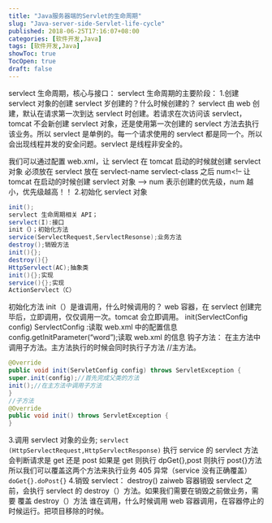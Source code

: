 ```yaml
---
title: "Java服务器端的Servlet的生命周期"
slug: "Java-server-side-Servlet-life-cycle"
published: 2018-06-25T17:16:07+08:00
categories: [软件开发,Java]
tags: [软件开发,Java]
showToc: true
TocOpen: true
draft: false
---
```

servlect 生命周期，核心与接口：
servlect 生命周期的主要阶段：
1.创建 servlect 对象的创建
servlect 岁创建的？什么时候创建的？
servlect 由 web 创建，默认在请求第一次到达 servlect 时创建。若请求在次访问该 servlect，tomcat 不会新创建 servlect 对象，还是使用第一次创建的 servlect 方法去执行该业务。所以 servlect 是单例的。每一个请求使用的 servlect 都是同一个。所以会出现线程并发的安全问题。servlect 是线程非安全的。
<!--more-->
我们可以通过配置 web.xml，让 servlect 在 tomcat 启动的时候就创建 servlect 对象
必须放在 servlect 放在 servlect-name servlect-class 之后
<load-on-startup>num</load-on-startup><!– 让 tomcat 在启动的时候创建 servlect 对象 –>
num 表示创建的优先级，num 越小，优先级越高！！
2.初始化 servlect 对象
```java
init();
servlect 生命周期相关 API；
servlect(I):接口
init（）；初始化方法
service(ServlectRequest,ServlectResonse);业务方法
destroy();销毁方法
init(){};
destroy(){}
HttpServlect(AC);抽象类
init(){};实现
service(){};实现
ActionServlect（C）
```
初始化方法 init（）是谁调用，什么时候调用的？
web 容器，在 servlect 创建完毕后，立即调用，仅仅调用一次。tomcat 会立即调用。
init(ServlectConfig config)
ServlectConfig :读取 web.xml 中的配置信息
config.getInitParameter(“word”);读取 web.xml 的信息
钩子方法：
在主方法中调用子方法。主方法执行的时候会同时执行子方法
//主方法。
```java
@Override
public void init(ServletConfig config) throws ServletException {
super.init(config);//首先完成父类的方法
init();//在主方法中调用子方法
}
//子方法
@Override
public void init() throws ServletException {
}
```
3.调用 servlect 对象的业务;
`servlect (HttpServlectRequest,HttpServlectResponse)`
执行 service 的 servlect 方法会判断请求是 get 还是 post
如果是 get 则执行 dpGet{},post 则执行 post{}方法
所以我们可以覆盖这两个方法来执行业务
405 异常（service 没有正确覆盖）
`doGet{}.doPost{}`
4.销毁 servlect：
destroy()
zaiweb 容器销毁 servlect 之前，会执行 servlect 的 destroy（）方法。如果我们需要在销毁之前做业务，需要
覆盖 destroy（）方法
谁在调用，什么时候调用
web 容器调用，在容器停止的时候运行。把项目移除的时候。